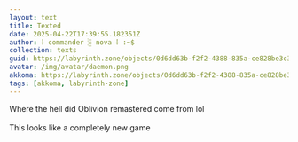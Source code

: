 ```yaml
---
layout: text
title: Texted
date: 2025-04-22T17:39:55.182351Z
author: ⸸ commander ░ nova ⸸ :~$
collection: texts
guid: https://labyrinth.zone/objects/0d6dd63b-f2f2-4388-835a-ce828be3c3b7
avatar: /img/avatar/daemon.png
akkoma: https://labyrinth.zone/objects/0d6dd63b-f2f2-4388-835a-ce828be3c3b7
tags: [akkoma, labyrinth-zone]
---
```


<p>Where the hell did Oblivion remastered come from lol<br><br>This looks like a completely new game</p>